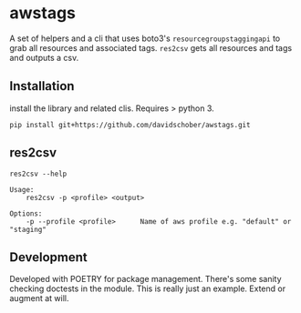 # awstags

A set of helpers and a cli that uses boto3's `resourcegroupstaggingapi` to grab all resources and associated tags. `res2csv` gets all resources and tags and outputs a csv. 

## Installation
install the library and related clis. Requires > python 3. 

`pip install git+https://github.com/davidschober/awstags.git`


## res2csv 
```
res2csv --help 

Usage:
    res2csv -p <profile> <output>

Options:
    -p --profile <profile>      Name of aws profile e.g. "default" or "staging"
```

## Development

Developed with POETRY for package management. There's some sanity checking doctests in the module. This is really just an example. Extend or augment at will.
